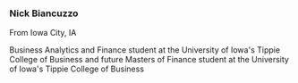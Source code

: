 ### Nick Biancuzzo

From Iowa City, IA

Business Analytics and Finance student at the University of Iowa's Tippie College of Business and future Masters of Finance student at the University of Iowa's Tippie College of Business

<!--
**nbiancuzzo/nbiancuzzo** is a ✨ _special_ ✨ repository because its `README.md` (this file) appears on your GitHub profile.

Here are some ideas to get you started:

- 🔭 I’m currently working on ...
- 🌱 I’m currently learning ...
- 👯 I’m looking to collaborate on ...
- 🤔 I’m looking for help with ...
- 💬 Ask me about ...
- 📫 How to reach me: ...
- 😄 Pronouns: ...
- ⚡ Fun fact: ...
-->
